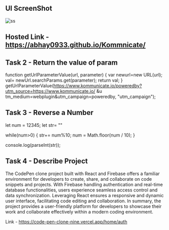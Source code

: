 ## UI ScreenShot
![ss](https://github.com/abhay0933/Kommunicate-assignment/assets/127731916/8c519b79-20c7-4444-9469-cb18522741a4)

## Hosted Link - https://abhay0933.github.io/Kommnicate/


## Task 2 - Return the value of param

function getUrlParameterValue(url, parameter) {
var newurl=new URL(url);
val= newUrl.searchParams.get(parameter);
return val; }
getUrlParameterValue(https://www.kommunicate.io/poweredby?utm_source=https://www.kommunicate.io/ &u tm_medium=webplugin&utm_campaign=poweredby, "utm_campaign");

## Task 3 - Reverse a Number
let num = 12345;
let str= ""

while(num>0) { 
str+= num%10;
num = Math.floor(num / 10); }

console.log(parseInt(str));

## Task 4 - Describe Project
The CodePen clone project built with React and Firebase offers a familiar environment for developers to create, share, and collaborate on code snippets and projects. With Firebase
handling authentication and real-time database functionalities, users experience seamless access control and data synchronization. Leveraging React ensures a responsive and dynamic 
user interface, facilitating code editing and collaboration. In summary, the project provides a user-friendly platform for developers to showcase their work and collaborate effectively
within a modern coding environment.

Link - https://code-pen-clone-nine.vercel.app/home/auth
